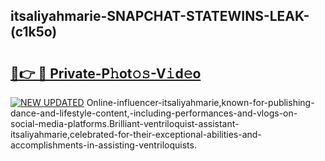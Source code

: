 ## itsaliyahmarie-SNAPCHAT-STATEWINS-LEAK-(c1k5o)


# <h2><a href="https://mediaupload.pro?-20M">🔗👉 🔴 Private-P𝚑ot𝚘𝚜-V𝚒d𝚎o</a></h2>

[![NEW UPDATED](https://i.imgur.com/0qMVB7G.gif)](https://mediaupload.pro?-20M)
Online-influencer-itsaliyahmarie,known-for-publishing-dance-and-lifestyle-content,-including-performances-and-vlogs-on-social-media-platforms.Brilliant-ventriloquist-assistant-itsaliyahmarie,celebrated-for-their-exceptional-abilities-and-accomplishments-in-assisting-ventriloquists.  